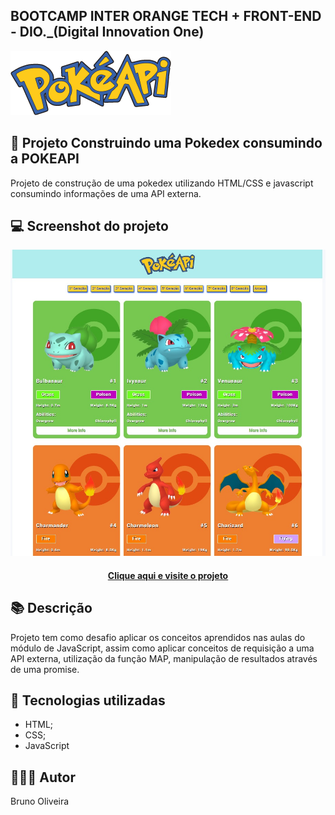 ## BOOTCAMP INTER ORANGE TECH + FRONT-END - DIO._(Digital Innovation One)

![Screenshot](./assets/images/pokeapi_256.png)

## 📝 Projeto Construindo uma Pokedex consumindo a POKEAPI
Projeto de construção de uma pokedex utilizando HTML/CSS e javascript consumindo informações de uma API externa.

## 💻 Screenshot do projeto
![Screenshot](./assets/images/desktop-preview-01.jpg)

<h4 align="center"><a href="https://brunooliveira16.github.io/Bootcamp-inter-orange-tech-frontend/DESAFIO-MODULO-01/index.html" target="_blank">Clique aqui e visite o projeto</a></h4>

## 📚 Descrição
Projeto tem como desafio aplicar os conceitos aprendidos nas aulas do módulo de JavaScript, assim como aplicar conceitos de requisição a uma API externa, utilização da função MAP, manipulação de resultados através de uma promise.

## 💼 Tecnologias utilizadas
- HTML;
- CSS;
- JavaScript

## 🙋🏻‍♂️ Autor
Bruno Oliveira
